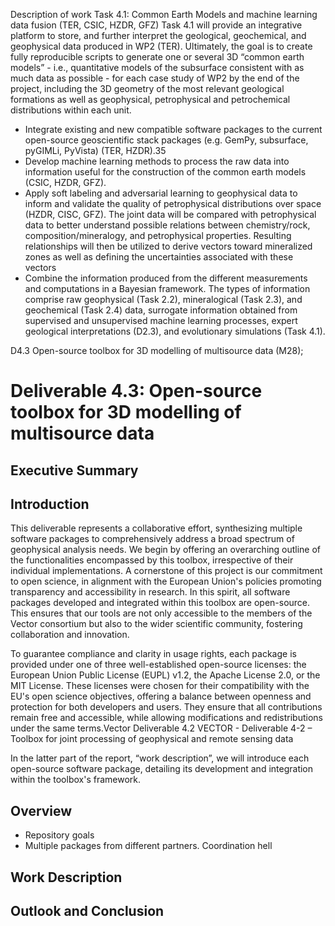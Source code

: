 Description of work
Task 4.1: Common Earth Models and machine learning data fusion (TER, CSIC, HZDR, GFZ)
Task 4.1 will provide an integrative platform to store, and further interpret the geological, geochemical, and
geophysical data produced in WP2 (TER). Ultimately, the goal is to create fully reproducible scripts to generate
one or several 3D “common earth models” - i.e., quantitative models of the subsurface consistent with as much
data as possible - for each case study of WP2 by the end of the project, including the 3D geometry of the most
relevant geological formations as well as geophysical, petrophysical and petrochemical distributions within each
unit.
- Integrate existing and new compatible software packages to the current open-source geoscientific stack
  packages (e.g. GemPy, subsurface, pyGIMLi, PyVista) (TER, HZDR).35
- Develop machine learning methods to process the raw data into information useful for the construction of the
  common earth models (CSIC, HZDR, GFZ).
- Apply soft labeling and adversarial learning to geophysical data to inform and validate the quality of
  petrophysical distributions over space (HZDR, CISC, GFZ). The joint data will be compared with
  petrophysical data to better understand possible relations between chemistry/rock, composition/mineralogy,
  and petrophysical properties. Resulting relationships will then be utilized to derive vectors toward
  mineralized zones as well as defining the uncertainties associated with these vectors
- Combine the information produced from the different measurements and computations in a Bayesian
  framework. The types of information comprise raw geophysical (Task 2.2), mineralogical (Task 2.3), and
  geochemical (Task 2.4) data, surrogate information obtained from supervised and unsupervised machine
  learning processes, expert geological interpretations (D2.3), and evolutionary simulations (Task 4.1).

D4.3 Open-source toolbox for 3D modelling of multisource data
(M28);

# Deliverable 4.3: Open-source toolbox for 3D modelling of multisource data

## Executive Summary

## Introduction
This deliverable represents a collaborative effort, synthesizing multiple software packages
to comprehensively address a broad spectrum of geophysical analysis needs. We begin by
offering an overarching outline of the functionalities encompassed by this toolbox,
irrespective of their individual implementations.
A cornerstone of this project is our commitment to open science, in alignment with the
European Union's policies promoting transparency and accessibility in research. In this
spirit, all software packages developed and integrated within this toolbox are open-source.
This ensures that our tools are not only accessible to the members of the Vector
consortium but also to the wider scientific community, fostering collaboration and
innovation.

To guarantee compliance and clarity in usage rights, each package is provided under one of
three well-established open-source licenses: the European Union Public License (EUPL)
v1.2, the Apache License 2.0, or the MIT License. These licenses were chosen for their
compatibility with the EU's open science objectives, offering a balance between openness
and protection for both developers and users. They ensure that all contributions remain
free and accessible, while allowing modifications and redistributions under the same
terms.Vector Deliverable 4.2
VECTOR - Deliverable 4-2 – Toolbox for joint processing of geophysical and remote sensing data

In the latter part of the report, “work description”, we will introduce each open-source
software package, detailing its development and integration within the toolbox's
framework.
## Overview
- Repository goals
- Multiple packages from different partners. Coordination hell


## Work Description

## Outlook and Conclusion
